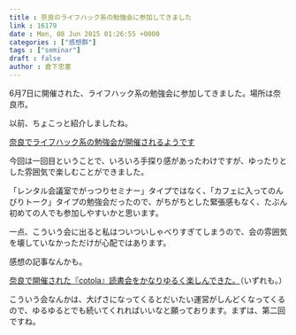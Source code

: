 ```yaml
---
title : 奈良のライフハック系の勉強会に参加してきました
link : 16179
date : Mon, 08 Jun 2015 01:26:55 +0000
categories : ["感想群"]
tags : ["seminar"]
draft : false
author : 倉下忠憲
---
```


6月7日に開催された、ライフハック系の勉強会に参加してきました。場所は奈良市。

以前、ちょこっと紹介しましたね。

<a href="https://rashita.net/blog/?p=16109" target="_blank">奈良でライフハック系の勉強会が開催されるようです</a>

今回は一回目ということで、いろいろ手探り感があったわけですが、ゆったりとした雰囲気で楽しむことができました。

「レンタル会議室でがっつりセミナー」タイプではなく、「カフェに入ってのんびりトーク」タイプの勉強会だったので、がちがちとした緊張感もなく、たぶん初めての人でも参加しやすいかと思います。

一点、こういう会に出ると私はついついしゃべりすぎてしまうので、会の雰囲気を壊していなかっただけが心配ではあります。

感想の記事なんかも。

<a href="http://www.izuremo.com/entry/2015/06/08/013839" target="_blank">奈良で開催された『cotola』読書会をかなりゆるく楽しんできた。</a>（いずれも。）

こういう会なんかは、大げさになってくるとだいたい運営がしんどくなってくるので、ゆるゆるとでも続いてくれればいいなと願っております。まずは、第二回ですね。